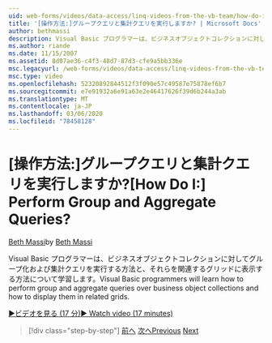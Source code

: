 ```yaml
---
uid: web-forms/videos/data-access/linq-videos-from-the-vb-team/how-do-i-perform-group-and-aggregate-queries
title: '[操作方法:]グループクエリと集計クエリを実行しますか? | Microsoft Docs'
author: bethmassi
description: Visual Basic プログラマーは、ビジネスオブジェクトコレクションに対してグループ化および集計クエリを実行する方法と、それらを関連するグリッドに表示する方法について学習します。
ms.author: riande
ms.date: 11/15/2007
ms.assetid: 8d07ae36-c4f3-48d7-87d3-cfe9a5bb336e
msc.legacyurl: /web-forms/videos/data-access/linq-videos-from-the-vb-team/how-do-i-perform-group-and-aggregate-queries
msc.type: video
ms.openlocfilehash: 52320892844512f3f090e57c49587e75878ef6b7
ms.sourcegitcommit: e7e91932a6e91a63e2e46417626f39d6b244a3ab
ms.translationtype: MT
ms.contentlocale: ja-JP
ms.lasthandoff: 03/06/2020
ms.locfileid: "78458128"
---
```

# <a name="how-do-i-perform-group-and-aggregate-queries"></a><span data-ttu-id="0a227-104">[操作方法:]グループクエリと集計クエリを実行しますか?</span><span class="sxs-lookup"><span data-stu-id="0a227-104">[How Do I:] Perform Group and Aggregate Queries?</span></span>

<span data-ttu-id="0a227-105">[Beth Massi](https://github.com/bethmassi)</span><span class="sxs-lookup"><span data-stu-id="0a227-105">by [Beth Massi](https://github.com/bethmassi)</span></span>

<span data-ttu-id="0a227-106">Visual Basic プログラマーは、ビジネスオブジェクトコレクションに対してグループ化および集計クエリを実行する方法と、それらを関連するグリッドに表示する方法について学習します。</span><span class="sxs-lookup"><span data-stu-id="0a227-106">Visual Basic programmers will learn how to perform group and aggregate queries over business object collections and how to display them in related grids.</span></span>

[<span data-ttu-id="0a227-107">&#9654;ビデオを見る (17 分)</span><span class="sxs-lookup"><span data-stu-id="0a227-107">&#9654; Watch video (17 minutes)</span></span>](https://channel9.msdn.com/Blogs/ASP-NET-Site-Videos/how-do-i-perform-group-and-aggregate-queries)

> [!div class="step-by-step"]
> <span data-ttu-id="0a227-108">[前へ](how-do-i-get-started-with-linq.md)
> [次へ](how-do-i-upgrade-visual-basic-projects-to-enable-linq.md)</span><span class="sxs-lookup"><span data-stu-id="0a227-108">[Previous](how-do-i-get-started-with-linq.md)
[Next](how-do-i-upgrade-visual-basic-projects-to-enable-linq.md)</span></span>
